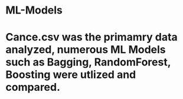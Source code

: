 # ML-Models
# Cance.csv was the primamry data analyzed, numerous ML Models such as  Bagging, RandomForest, Boosting were utlized and compared. 
